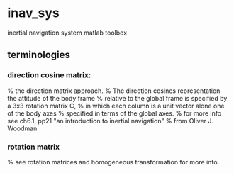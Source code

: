 # inav_sys
inertial navigation system matlab toolbox
## terminologies
### direction cosine matrix:
% the direction matrix approach.
% The direction cosines representation the attitude of the body frame
% relative to the global frame is specified by a 3x3 rotation matrix C,
% in which each column is a unit vector alone one of the body axes
% specified in terms of the global axes.
% for more info see ch6.1, pp21 "an introduction to inertial navigation"
% from Oliver J. Woodman

### rotation matrix
% see rotation matrices and homogeneous transformation for more info.
